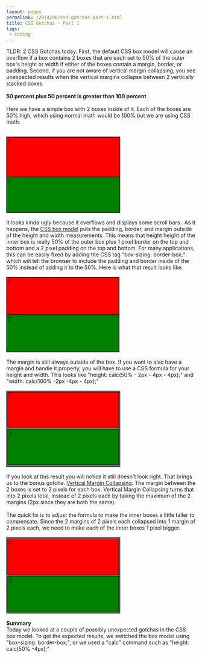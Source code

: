 ```yaml
---
layout: pages
permalink: /2014/06/css-gotchas-part-1.html
title: CSS Gotchas - Part 1
tags:
 - coding
---
```

TLDR: 2 CSS Gotchas today.  First, the default CSS box model will cause an overflow if a box contains 2 boxes that are each set to 50% of the outer box's height or width if either of the boxes contain a margin, border, or padding.  Second, if you are not aware of vertical margin collapsing, you see unexpected results when the vertical margins collapse between 2 vertically stacked boxes.
<br />
<br />
<b>50 percent plus 50 percent is greater than 100 percent</b><br />
<br />
Here we have a simple box with 2 boxes inside of it.  Each of the boxes are 50% high, which using normal math would be 100% but we are using CSS math.<br />
<br />
<div style="background: gray; border: 1px solid black; height: 200px; overflow: auto; position: relative; width: 300px; box-sizing: content-box;">
<div style="background: red; border: 1px solid black; height: 50%; margin: 0; padding: 2px; width: 100%; box-sizing: content-box;">
1
</div>
<div style="background: green; border: 1px solid black; height: 50%; margin: 0; padding: 2px; width: 100%; box-sizing: content-box;">
2
</div>
</div>
<br />
It looks kinda ugly because it overflows and displays some scroll bars. &nbsp;As it happens, the <a href="http://css-tricks.com/the-css-box-model/">CSS box model</a> puts the padding, border, and margin outside of the height and width measurements.  This means that height height of the inner box is really 50% of the outer box plus 1 pixel border on the top and bottom and a 2 pixel padding on the top and bottom.  For many applications, this can be easily fixed by adding the CSS tag "box-sizing: border-box;" which will tell the browser to include the padding and border inside of the 50% instead of adding it to the 50%.  Here is what that result looks like.<br />
<br />
<div style="background: gray; border: 1px solid black; box-sizing: border-box; height: 200px; overflow: auto; position: relative; width: 300px;">
<div style="background: red; border: 1px solid black; box-sizing: border-box; height: 50%; margin: 0; padding: 2px; width: 100%;">
1
</div>
<div style="background: green; border: 1px solid black; box-sizing: border-box; height: 50%; margin: 0; padding: 2px; width: 100%;">
2
</div>
</div>
<br />
The margin is still always outside of the box.  If you want to also have a margin and handle it properly, you will have to use a CSS formula for your height and width.  This looks like "height: calc(50% - 2px - 4px - 4px);" and "width: calc(100% -2px -4px - 4px);"
<br />
<br />
<div style="background: gray; border: 1px solid black; height: 200px; overflow: auto; position: relative; width: 300px;">
<div style="background: red; border: 1px solid black; height: calc(50% - 2px - 4px - 4px); margin: 2px; padding: 2px; width: calc(100% -2px -4px - 4px);">
1
</div>
<div style="background: green; border: 1px solid black; height: calc(50% - 2px - 4px - 4px); margin: 2px; padding: 2px; width: calc(100% -2px -4px - 4px);">
2
</div>
</div>
<br />
If you look at this result you will notice it still doesn't look right.  That brings us to the bonus gotcha.  <a href="http://css-tricks.com/almanac/properties/m/margin/">Vertical Margin Collapsing</a>.  The margin between the 2 boxes is set to 2 pixels for each box.  Vertical Margin Collapsing turns that into 2 pixels total, instead of 2 pixels each by taking the maximum of the 2 margins (2px since they are both the same).<br />
<br />
The quick fix is to adjust the formula to make the inner boxes a little taller to compensate.  Since the 2 margins of 2 pixels each collapsed into 1 margin of 2 pixels each, we need to make each of the inner boxes 1 pixel bigger.
<br />
<br />
<div style="background: gray; border: 1px solid black; height: 200px; overflow: auto; position: relative; width: 300px;">
<div style="background: red; border: 1px solid black; height: calc(50% - 2px - 4px - 3px); margin: 2px; padding: 2px; width: calc(100% -2px -4px - 4px);">
1
</div>
<div style="background: green; border: 1px solid black; height: calc(50% - 2px - 4px - 3px); margin: 2px; padding: 2px; width: calc(100% -2px -4px - 4px);">
2
</div>
</div>
<br />
<b>Summary</b><br />
Today we looked at a couple of possibly unexpected gotchas in the CSS box model.  To get the expected results, we switched the box model using "box-sizing: border-box;", or we used a "calc" command such as "height: calc(50% -4px);"

